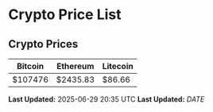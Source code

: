 # Crypto Price List

## Crypto Prices
| Bitcoin | Ethereum | Litecoin |
| ------- | -------- | -------- |
| $107476 | $2435.83 | $86.66 |
**Last Updated:** 2025-06-29 20:35 UTC
**Last Updated:** $DATE$
